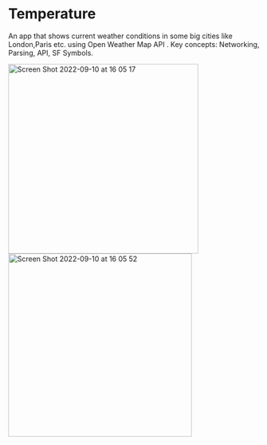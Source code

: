 # Temperature
An app that shows current weather conditions in some big cities like London,Paris etc. using Open Weather Map API .
Key concepts: Networking, Parsing, API, SF Symbols.

<img width="381" alt="Screen Shot 2022-09-10 at 16 05 17" src="https://user-images.githubusercontent.com/111223438/189484761-537821e0-bcd0-4fdd-a5bb-bc8ce9b2c69c.png"> <img width="368" alt="Screen Shot 2022-09-10 at 16 05 52" src="https://user-images.githubusercontent.com/111223438/189484764-4ef5ab24-ac96-4201-9b47-15144ed33f3b.png">
